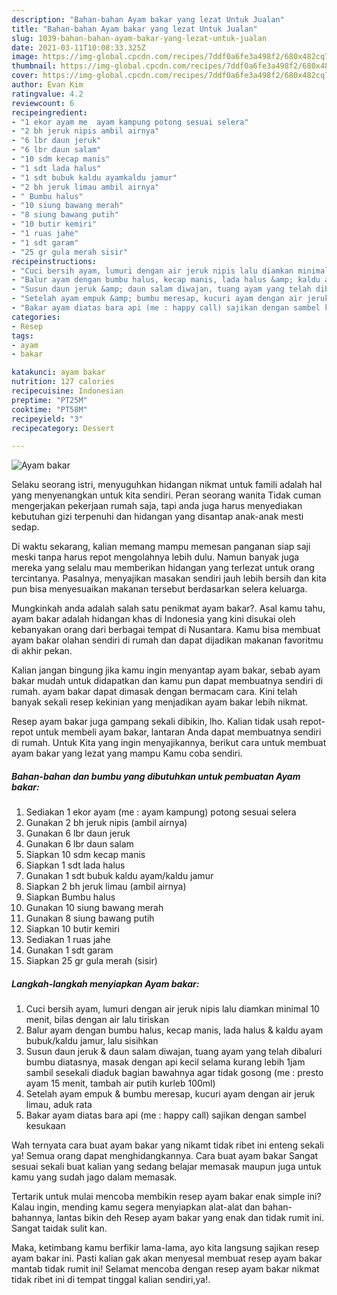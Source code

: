 ```yaml
---
description: "Bahan-bahan Ayam bakar yang lezat Untuk Jualan"
title: "Bahan-bahan Ayam bakar yang lezat Untuk Jualan"
slug: 1039-bahan-bahan-ayam-bakar-yang-lezat-untuk-jualan
date: 2021-03-11T10:08:33.325Z
image: https://img-global.cpcdn.com/recipes/7ddf0a6fe3a498f2/680x482cq70/ayam-bakar-foto-resep-utama.jpg
thumbnail: https://img-global.cpcdn.com/recipes/7ddf0a6fe3a498f2/680x482cq70/ayam-bakar-foto-resep-utama.jpg
cover: https://img-global.cpcdn.com/recipes/7ddf0a6fe3a498f2/680x482cq70/ayam-bakar-foto-resep-utama.jpg
author: Evan Kim
ratingvalue: 4.2
reviewcount: 6
recipeingredient:
- "1 ekor ayam me  ayam kampung potong sesuai selera"
- "2 bh jeruk nipis ambil airnya"
- "6 lbr daun jeruk"
- "6 lbr daun salam"
- "10 sdm kecap manis"
- "1 sdt lada halus"
- "1 sdt bubuk kaldu ayamkaldu jamur"
- "2 bh jeruk limau ambil airnya"
- " Bumbu halus"
- "10 siung bawang merah"
- "8 siung bawang putih"
- "10 butir kemiri"
- "1 ruas jahe"
- "1 sdt garam"
- "25 gr gula merah sisir"
recipeinstructions:
- "Cuci bersih ayam, lumuri dengan air jeruk nipis lalu diamkan minimal 10 menit, bilas dengan air lalu tiriskan"
- "Balur ayam dengan bumbu halus, kecap manis, lada halus &amp; kaldu ayam bubuk/kaldu jamur, lalu sisihkan"
- "Susun daun jeruk &amp; daun salam diwajan, tuang ayam yang telah dibaluri bumbu diatasnya, masak dengan api kecil selama kurang lebih 1jam sambil sesekali diaduk bagian bawahnya agar tidak gosong (me : presto ayam 15 menit, tambah air putih kurleb 100ml)"
- "Setelah ayam empuk &amp; bumbu meresap, kucuri ayam dengan air jeruk limau, aduk rata"
- "Bakar ayam diatas bara api (me : happy call) sajikan dengan sambel kesukaan"
categories:
- Resep
tags:
- ayam
- bakar

katakunci: ayam bakar 
nutrition: 127 calories
recipecuisine: Indonesian
preptime: "PT25M"
cooktime: "PT58M"
recipeyield: "3"
recipecategory: Dessert

---
```



![Ayam bakar](https://img-global.cpcdn.com/recipes/7ddf0a6fe3a498f2/680x482cq70/ayam-bakar-foto-resep-utama.jpg)

Selaku seorang istri, menyuguhkan hidangan nikmat untuk famili adalah hal yang menyenangkan untuk kita sendiri. Peran seorang  wanita Tidak cuman mengerjakan pekerjaan rumah saja, tapi anda juga harus menyediakan kebutuhan gizi terpenuhi dan hidangan yang disantap anak-anak mesti sedap.

Di waktu  sekarang, kalian memang mampu memesan panganan siap saji meski tanpa harus repot mengolahnya lebih dulu. Namun banyak juga mereka yang selalu mau memberikan hidangan yang terlezat untuk orang tercintanya. Pasalnya, menyajikan masakan sendiri jauh lebih bersih dan kita pun bisa menyesuaikan makanan tersebut berdasarkan selera keluarga. 



Mungkinkah anda adalah salah satu penikmat ayam bakar?. Asal kamu tahu, ayam bakar adalah hidangan khas di Indonesia yang kini disukai oleh kebanyakan orang dari berbagai tempat di Nusantara. Kamu bisa membuat ayam bakar olahan sendiri di rumah dan dapat dijadikan makanan favoritmu di akhir pekan.

Kalian jangan bingung jika kamu ingin menyantap ayam bakar, sebab ayam bakar mudah untuk didapatkan dan kamu pun dapat membuatnya sendiri di rumah. ayam bakar dapat dimasak dengan bermacam cara. Kini telah banyak sekali resep kekinian yang menjadikan ayam bakar lebih nikmat.

Resep ayam bakar juga gampang sekali dibikin, lho. Kalian tidak usah repot-repot untuk membeli ayam bakar, lantaran Anda dapat membuatnya sendiri di rumah. Untuk Kita yang ingin menyajikannya, berikut cara untuk membuat ayam bakar yang lezat yang mampu Kamu coba sendiri.

<!--inarticleads1-->

##### Bahan-bahan dan bumbu yang dibutuhkan untuk pembuatan Ayam bakar:

1. Sediakan 1 ekor ayam (me : ayam kampung) potong sesuai selera
1. Gunakan 2 bh jeruk nipis (ambil airnya)
1. Gunakan 6 lbr daun jeruk
1. Gunakan 6 lbr daun salam
1. Siapkan 10 sdm kecap manis
1. Siapkan 1 sdt lada halus
1. Gunakan 1 sdt bubuk kaldu ayam/kaldu jamur
1. Siapkan 2 bh jeruk limau (ambil airnya)
1. Siapkan  Bumbu halus
1. Gunakan 10 siung bawang merah
1. Gunakan 8 siung bawang putih
1. Siapkan 10 butir kemiri
1. Sediakan 1 ruas jahe
1. Gunakan 1 sdt garam
1. Siapkan 25 gr gula merah (sisir)




<!--inarticleads2-->

##### Langkah-langkah menyiapkan Ayam bakar:

1. Cuci bersih ayam, lumuri dengan air jeruk nipis lalu diamkan minimal 10 menit, bilas dengan air lalu tiriskan
1. Balur ayam dengan bumbu halus, kecap manis, lada halus &amp; kaldu ayam bubuk/kaldu jamur, lalu sisihkan
1. Susun daun jeruk &amp; daun salam diwajan, tuang ayam yang telah dibaluri bumbu diatasnya, masak dengan api kecil selama kurang lebih 1jam sambil sesekali diaduk bagian bawahnya agar tidak gosong (me : presto ayam 15 menit, tambah air putih kurleb 100ml)
1. Setelah ayam empuk &amp; bumbu meresap, kucuri ayam dengan air jeruk limau, aduk rata
1. Bakar ayam diatas bara api (me : happy call) sajikan dengan sambel kesukaan




Wah ternyata cara buat ayam bakar yang nikamt tidak ribet ini enteng sekali ya! Semua orang dapat menghidangkannya. Cara buat ayam bakar Sangat sesuai sekali buat kalian yang sedang belajar memasak maupun juga untuk kamu yang sudah jago dalam memasak.

Tertarik untuk mulai mencoba membikin resep ayam bakar enak simple ini? Kalau ingin, mending kamu segera menyiapkan alat-alat dan bahan-bahannya, lantas bikin deh Resep ayam bakar yang enak dan tidak rumit ini. Sangat taidak sulit kan. 

Maka, ketimbang kamu berfikir lama-lama, ayo kita langsung sajikan resep ayam bakar ini. Pasti kalian gak akan menyesal membuat resep ayam bakar mantab tidak rumit ini! Selamat mencoba dengan resep ayam bakar nikmat tidak ribet ini di tempat tinggal kalian sendiri,ya!.

